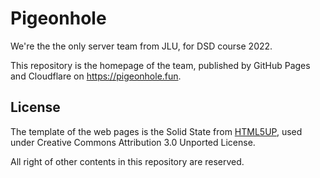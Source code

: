 # Pigeonhole

We're the the only server team from JLU, for DSD course 2022.

This repository is the homepage of the team, published by GitHub Pages and Cloudflare on https://pigeonhole.fun.

## License

The template of the web pages is the Solid State from [HTML5UP](https://html5up.net/), used under Creative Commons Attribution 3.0 Unported License.

All right of other contents in this repository are reserved.
